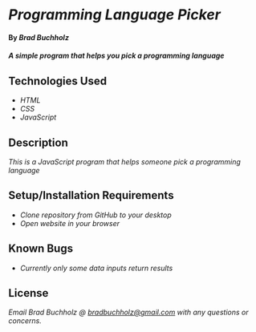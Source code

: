 # _Programming Language Picker_

#### By _**Brad Buchholz**_

#### _A simple program that helps you pick a programming language_
## Technologies Used

* _HTML_
* _CSS_
* _JavaScript_

## Description

_This is a JavaScript program that helps someone pick a programming language_

## Setup/Installation Requirements

* _Clone repository from GitHub to your desktop_
* _Open website in your browser_

## Known Bugs

* _Currently only some data inputs return results_

## License

_Email Brad Buchholz @ bradbuchholz@gmail.com with any questions or concerns._